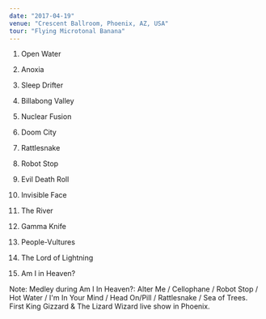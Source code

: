```yaml
---
date: "2017-04-19"
venue: "Crescent Ballroom, Phoenix, AZ, USA"
tour: "Flying Microtonal Banana"
---
```



 1. Open Water

 2. Anoxia

 3. Sleep Drifter

 4. Billabong Valley

 5. Nuclear Fusion

 6. Doom City

 7. Rattlesnake

 8. Robot Stop

 9. Evil Death Roll

10. Invisible Face

11. The River

12. Gamma Knife

13. People-Vultures

14. The Lord of Lightning

15. Am I in Heaven?


Note: Medley during Am I In Heaven?: Alter Me / Cellophane / Robot Stop
/ Hot Water / I'm In Your Mind / Head On/Pill / Rattlesnake / Sea of
Trees. First King Gizzard & The Lizard Wizard live show in Phoenix.
